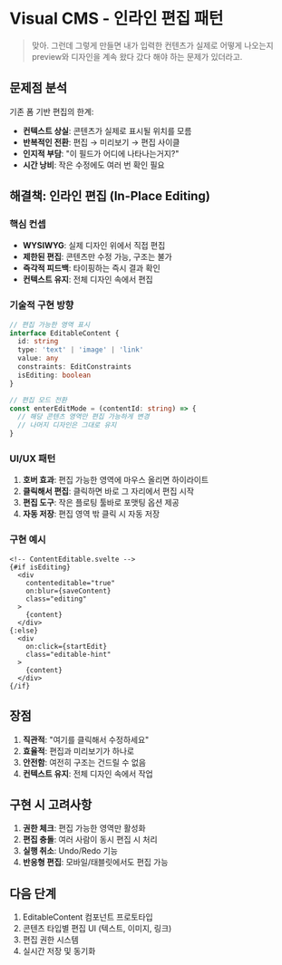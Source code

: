 # Visual CMS - 인라인 편집 패턴

> 맞아. 그런데 그렇게 만들면 내가 입력한 컨텐츠가 실제로 어떻게 나오는지 preview와 디자인을 계속 왔다 갔다 해야 하는 문제가 있더라고.

## 문제점 분석

기존 폼 기반 편집의 한계:
- **컨텍스트 상실**: 콘텐츠가 실제로 표시될 위치를 모름
- **반복적인 전환**: 편집 → 미리보기 → 편집 사이클
- **인지적 부담**: "이 필드가 어디에 나타나는거지?"
- **시간 낭비**: 작은 수정에도 여러 번 확인 필요

## 해결책: 인라인 편집 (In-Place Editing)

### 핵심 컨셉
- **WYSIWYG**: 실제 디자인 위에서 직접 편집
- **제한된 편집**: 콘텐츠만 수정 가능, 구조는 불가
- **즉각적 피드백**: 타이핑하는 즉시 결과 확인
- **컨텍스트 유지**: 전체 디자인 속에서 편집

### 기술적 구현 방향

```typescript
// 편집 가능한 영역 표시
interface EditableContent {
  id: string
  type: 'text' | 'image' | 'link'
  value: any
  constraints: EditConstraints
  isEditing: boolean
}

// 편집 모드 전환
const enterEditMode = (contentId: string) => {
  // 해당 콘텐츠 영역만 편집 가능하게 변경
  // 나머지 디자인은 그대로 유지
}
```

### UI/UX 패턴

1. **호버 효과**: 편집 가능한 영역에 마우스 올리면 하이라이트
2. **클릭해서 편집**: 클릭하면 바로 그 자리에서 편집 시작
3. **편집 도구**: 작은 플로팅 툴바로 포맷팅 옵션 제공
4. **자동 저장**: 편집 영역 밖 클릭 시 자동 저장

### 구현 예시

```svelte
<!-- ContentEditable.svelte -->
{#if isEditing}
  <div 
    contenteditable="true"
    on:blur={saveContent}
    class="editing"
  >
    {content}
  </div>
{:else}
  <div 
    on:click={startEdit}
    class="editable-hint"
  >
    {content}
  </div>
{/if}
```

## 장점

1. **직관적**: "여기를 클릭해서 수정하세요"
2. **효율적**: 편집과 미리보기가 하나로
3. **안전함**: 여전히 구조는 건드릴 수 없음
4. **컨텍스트 유지**: 전체 디자인 속에서 작업

## 구현 시 고려사항

1. **권한 체크**: 편집 가능한 영역만 활성화
2. **편집 충돌**: 여러 사람이 동시 편집 시 처리
3. **실행 취소**: Undo/Redo 기능
4. **반응형 편집**: 모바일/태블릿에서도 편집 가능

## 다음 단계

1. EditableContent 컴포넌트 프로토타입
2. 콘텐츠 타입별 편집 UI (텍스트, 이미지, 링크)
3. 편집 권한 시스템
4. 실시간 저장 및 동기화